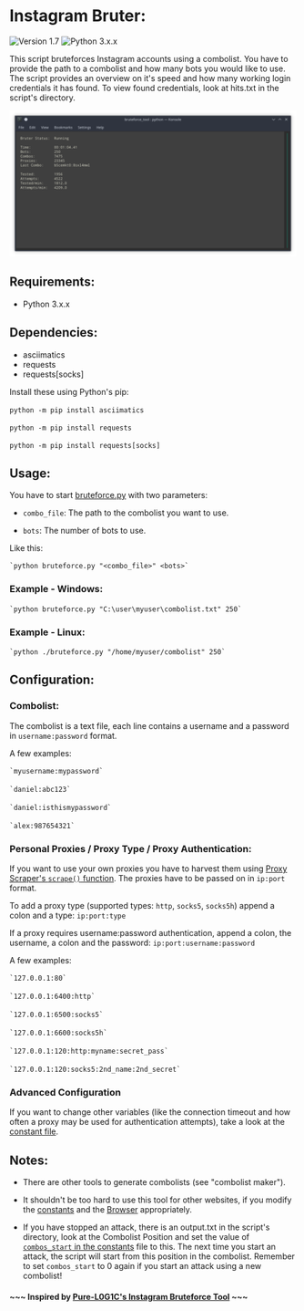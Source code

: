 

# Instagram Bruter:

![Version 1.7](https://img.shields.io/badge/Version-v1.7-blue.svg) ![Python 3.x.x](https://img.shields.io/badge/Python-v3.x.x-yellow.svg)

This script bruteforces Instagram accounts using a combolist. You have to provide the path to a combolist and how many bots you would like to use. The script provides an overview on it's speed and how many working login credentials it has found. To view found credentials, look at hits.txt in the script's directory.

![Instagram Bruter example](https://github.com/Castorps/Instagram-Bruter/blob/master/images/example.png)


## Requirements:
  - Python 3.x.x


## Dependencies:
  - asciimatics
  - requests
  - requests[socks]
 
 Install these using Python's pip:
 
  `python -m pip install asciimatics`

  `python -m pip install requests`
   
  `python -m pip install requests[socks]`


## Usage:

You have to start [bruteforce.py](https://github.com/Castorps/Instagram-Bruter/blob/master/bruteforce.py) with two parameters:

  - `combo_file`: The path to the combolist you want to use.

  - `bots`: The number of bots to use.
    
Like this:

    `python bruteforce.py "<combo_file>" <bots>`


### Example - Windows:

    `python bruteforce.py "C:\user\myuser\combolist.txt" 250`


### Example - Linux:

    `python ./bruteforce.py "/home/myuser/combolist" 250`


## Configuration:
### Combolist:
The combolist is a text file, each line contains a username and a password in `username:password` format.

A few examples:

    `myusername:mypassword`

    `daniel:abc123`

    `daniel:isthismypassword`

    `alex:987654321`


### Personal Proxies / Proxy Type / Proxy Authentication:
If you want to use your own proxies you have to harvest them using [Proxy Scraper's `scrape()` function](https://github.com/Castorps/Instagram-Bruter/blob/aebf33ea970156b6441c1eb321b839565d463116/module/proxy_scraper.py#L34). The proxies have to be passed on in `ip:port` format.

To add a proxy type (supported types: `http`, `socks5`, `socks5h`) append a colon and a type: `ip:port:type`

If a proxy requires username:password authentication, append a colon, the username, a colon and the password: `ip:port:username:password`

A few examples:

    `127.0.0.1:80`
  
    `127.0.0.1:6400:http`
  
    `127.0.0.1:6500:socks5`
  
    `127.0.0.1:6600:socks5h`
  
    `127.0.0.1:120:http:myname:secret_pass`
  
    `127.0.0.1:120:socks5:2nd_name:2nd_secret`


### Advanced Configuration
If you want to change other variables (like the connection timeout and how often a proxy may be used for authentication attempts), take a look at the [constant file](https://github.com/Castorps/Instagram-Bruter/blob/master/module/const.py).


## Notes:
  - There are other tools to generate combolists (see "combolist maker").
  
  - It shouldn't be too hard to use this tool for other websites, if you modify the [constants](https://github.com/Castorps/Instagram-Bruter/blob/master/module/const.py) and the [Browser](https://github.com/Castorps/Instagram-Bruter/blob/master/module/browser.py) appropriately.
  
  - If you have stopped an attack, there is an output.txt in the script's directory, look at the Combolist Position and set the value of [`combos_start` in the constants](https://github.com/Castorps/Instagram-Bruter/blob/aebf33ea970156b6441c1eb321b839565d463116/module/const.py#L5) file to this. The next time you start an attack, the script will start from this position in the combolist. Remember to set `combos_start` to 0 again if you start an attack using a new combolist!


#### ~~~ Inspired by [Pure-L0G1C's Instagram Bruteforce Tool](https://github.com/Pure-L0G1C/Instagram) ~~~

